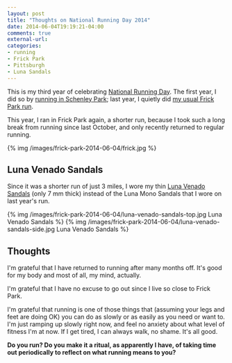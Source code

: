 ```yaml
---
layout: post
title: "Thoughts on National Running Day 2014"
date: 2014-06-04T19:19:21-04:00
comments: true
external-url: 
categories: 
- running
- Frick Park
- Pittsburgh
- Luna Sandals
---
```

This is my third year of celebrating [National Running Day](http://www.runningday.org/). The first year, I did so by [running in Schenley Park](/blog/2012/06/06/i-celebrated-national-running-day-in-schenley-park-remembering-how-i-began-to-run-13-year-ago/); last year, I quietly did [my usual Frick Park run](/blog/2013/06/05/celebrating-national-running-day-quietly-in-frick-park/).

This year, I ran in Frick Park again, a shorter run, because I took such a long break from running since last October, and only recently returned to regular running.

{% img /images/frick-park-2014-06-04/frick.jpg %}

## Luna Venado Sandals

Since it was a shorter run of just 3 miles, I wore my thin [Luna Venado Sandals](http://www.lunasandals.com/products/luna-venado) (only 7 mm thick) instead of the Luna Mono Sandals that I wore on last year's run.

{% img /images/frick-park-2014-06-04/luna-venado-sandals-top.jpg Luna Venado Sandals %}
{% img /images/frick-park-2014-06-04/luna-venado-sandals-side.jpg Luna Venado Sandals %}

## Thoughts

I'm grateful that I have returned to running after many months off. It's good for my body and most of all, my mind, actually.

I'm grateful that I have no excuse to go out since I live so close to Frick Park.

I'm grateful that running is one of those things that (assuming your legs and feet are doing OK) you can do as slowly or as easily as you need or want to. I'm just ramping up slowly right now, and feel no anxiety about what level of fitness I'm at now. If I get tired, I can always walk, no shame. It's all good.

**Do you run? Do you make it a ritual, as apparently I have, of taking time out periodically to reflect on what running means to you?**

